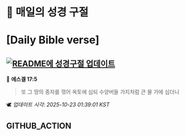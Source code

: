 # 🙏 매일의 성경 구절
# [Daily Bible verse]
## [![README에 성경구절 업데이트](https://github.com/DONGSUKA/first_test/actions/workflows/update-readme-bible.yml/badge.svg)](https://github.com/DONGSUKA/first_test/actions/workflows/update-readme-bible.yml)
<!-- START_BIBLE_VERSE -->
📖 **에스겔 17:5**
> 또 그 땅의 종자를 꺾어 옥토에 심되 수양버들 가지처럼 큰 물 가에 심더니

🕊️ _업데이트 시각: 2025-10-23 01:39:01 KST_
  <!-- END_BIBLE_VERSE -->
## GITHUB_ACTION
